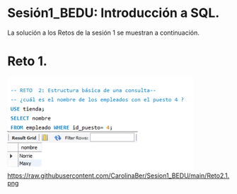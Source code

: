 # Sesión1_BEDU: Introducción a SQL. 
La solución a los Retos de la sesión 1 se muestran a continuación.
# Reto 1. 
![imagen](/Reto2.1.png)
https://raw.githubusercontent.com/CarolinaBer/Sesion1_BEDU/main/Reto2.1.png
